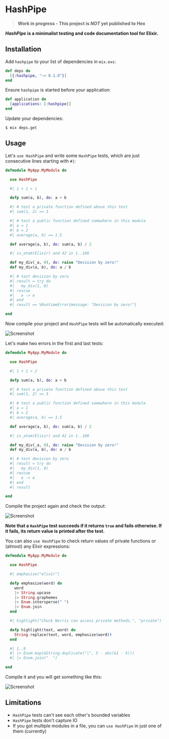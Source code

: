 # HashPipe

> **Work in progress - This project is *NOT* yet published to Hex**

***HashPipe* is a minimalist testing and code documentation tool for Elixir.**

## Installation

Add `hashpipe` to your list of dependencies in `mix.exs`:

```elixir
def deps do
  [{:hashpipe, "~> 0.1.0"}]
end
```

Ensure `hashpipe` is started before your application:

```elixir
def application do
  [applications: [:hashpipe]]
end
```

Update your dependencies:

```sh-session
$ mix deps.get
```

## Usage

Let's `use HashPipe` and write some `HashPipe` tests, which are just
consecutive lines starting with `#|`:

```elixir
defmodule MyApp.MyModule do

  use HashPipe

  #| 1 + 1 > 1

  defp sum(a, b), do: a + b

  #| # test a private function defined above this test
  #| sum(1, 2) == 3

  #| # test a public function defined somewhere in this module
  #| a = 1
  #| b = 2
  #| average(a, b) == 1.5

  def average(a, b), do: sum(a, b) / 2

  #| is_atom(Elixir) and 42 in 1..100

  def my_div(_a, 0), do: raise "Devision by zero!"
  def my_div(a, b), do: a / b

  #| # test devision by zero
  #| result = try do
  #|   my_div(1, 0)
  #| rescue
  #|   e -> e
  #| end
  #| result == %RuntimeError{message: "Devision by zero!"}

end
```

Now compile your project and `HashPipe` tests will be automatically executed:

![Screenshot](https://cloud.githubusercontent.com/assets/19773293/19279018/cfe07a8c-8fdf-11e6-9509-1fc9786ad111.png)

Let's make two errors in the first and last tests:

```elixir
defmodule MyApp.MyModule do

  use HashPipe

  #| 1 + 1 > 2

  defp sum(a, b), do: a + b

  #| # test a private function defined above this test
  #| sum(1, 2) == 3

  #| # test a public function defined somewhere in this module
  #| a = 1
  #| b = 2
  #| average(a, b) == 1.5

  def average(a, b), do: sum(a, b) / 2

  #| is_atom(Elixir) and 42 in 1..100

  def my_div(_a, 0), do: raise "Devision by zero!"
  def my_div(a, b), do: a / b

  #| # test devision by zero
  #| result = try do
  #|   my_div(1, 0)
  #| rescue
  #|   e -> e
  #| end
  #| result

end
```

Compile the project again and check the output:

![Screenshot](https://cloud.githubusercontent.com/assets/19773293/19279025/d87cabf2-8fdf-11e6-843c-1def5d16a7f3.png)

**Note that a `HashPipe` test succeeds if it returns `true` and fails otherwise.
If it fails, its return value is printed after the test.**

You can also `use HashPipe` to check return values of private functions or (almost) any Elixir expressions:

```elixir
defmodule MyApp.MyModule do

  use HashPipe

  #| emphasize("elixir")

  defp emphasize(word) do
    word
    |> String.upcase
    |> String.graphemes
    |> Enum.intersperse(" ")
    |> Enum.join
  end

  #| highlight("Chuck Norris can access private methods.", "private")

  defp highlight(text, word) do
    String.replace(text, word, emphasize(word))
  end

  #| 1..9
  #| |> Enum.map(&String.duplicate("|", 5 - abs(&1 - 5)))
  #| |> Enum.join("  ")

end
```
Compile it and you will get something like this:

![Screenshot](https://cloud.githubusercontent.com/assets/19773293/19325639/5b9e1966-90c7-11e6-9c39-94d8d614ed51.png)

## Limitations

* `HashPipe` tests can't see each other's bounded variables
* `HashPipe` tests don't capture IO
* If you got multiple modules in a file, you can `use HashPipe` in just one of them (currently)
